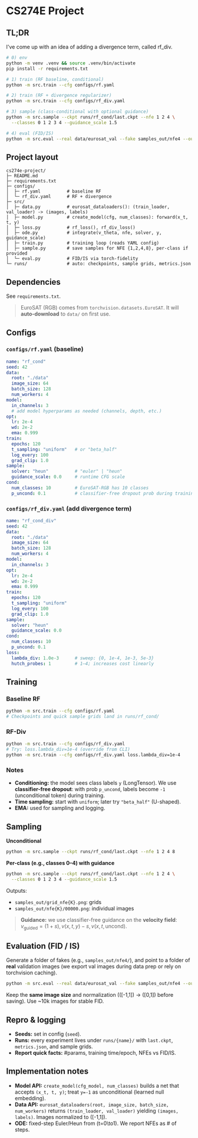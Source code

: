 # CS274E Project

## TL;DR

I've come up with an idea of adding a divergence term, called rf_div.

```bash
# 0) env
python -m venv .venv && source .venv/bin/activate
pip install -r requirements.txt

# 1) train (RF baseline, conditional)
python -m src.train --cfg configs/rf.yaml

# 2) train (RF + divergence regularizer)
python -m src.train --cfg configs/rf_div.yaml

# 3) sample (class-conditional with optional guidance)
python -m src.sample --ckpt runs/rf_cond/last.ckpt --nfe 1 2 4 \
  --classes 0 1 2 3 4 --guidance_scale 1.5

# 4) eval (FID/IS)
python -m src.eval --real data/eurosat_val --fake samples_out/nfe4 --outfile fid.json
```

## Project layout

```
cs274e-project/
├─ README.md
├─ requirements.txt
├─ configs/
│  ├─ rf.yaml          # baseline RF
│  └─ rf_div.yaml      # RF + divergence
├─ src/
│  ├─ data.py          # eurosat_dataloaders(): (train_loader, val_loader) -> (images, labels)
│  ├─ model.py         # create_model(cfg, num_classes): forward(x_t, t, y)
│  ├─ loss.py          # rf_loss(), rf_div_loss()
│  ├─ ode.py           # integrate(v_theta, nfe, solver, y, guidance_scale)
│  ├─ train.py         # training loop (reads YAML config)
│  ├─ sample.py        # save samples for NFE {1,2,4,8}, per-class if provided
│  └─ eval.py          # FID/IS via torch-fidelity
└─ runs/               # auto: checkpoints, sample grids, metrics.json
```

## Dependencies

See `requirements.txt`.

> EuroSAT (RGB) comes from `torchvision.datasets.EuroSAT`. It will **auto-download** to `data/` on first use.

## Configs

### `configs/rf.yaml` (baseline)

```yaml
name: "rf_cond"
seed: 42
data:
  root: "./data"
  image_size: 64
  batch_size: 128
  num_workers: 4
model:
  in_channels: 3
  # add model hyperparams as needed (channels, depth, etc.)
opt:
  lr: 2e-4
  wd: 2e-2
  ema: 0.999
train:
  epochs: 120
  t_sampling: "uniform"   # or "beta_half"
  log_every: 100
  grad_clip: 1.0
sample:
  solver: "heun"          # "euler" | "heun"
  guidance_scale: 0.0     # runtime CFG scale
cond:
  num_classes: 10         # EuroSAT-RGB has 10 classes
  p_uncond: 0.1           # classifier-free dropout prob during training
```

### `configs/rf_div.yaml` (add divergence term)

```yaml
name: "rf_cond_div"
seed: 42
data:
  root: "./data"
  image_size: 64
  batch_size: 128
  num_workers: 4
model:
  in_channels: 3
opt:
  lr: 2e-4
  wd: 2e-2
  ema: 0.999
train:
  epochs: 120
  t_sampling: "uniform"
  log_every: 100
  grad_clip: 1.0
sample:
  solver: "heun"
  guidance_scale: 0.0
cond:
  num_classes: 10
  p_uncond: 0.1
loss:
  lambda_div: 1.0e-3      # sweep: {0, 1e-4, 1e-3, 5e-3}
  hutch_probes: 1         # 1–4; increases cost linearly
```

## Training

### Baseline RF

```bash
python -m src.train --cfg configs/rf.yaml
# Checkpoints and quick sample grids land in runs/rf_cond/
```

### RF-Div

```bash
python -m src.train --cfg configs/rf_div.yaml
# Try: loss.lambda_div=1e-4 (override from CLI)
python -m src.train --cfg configs/rf_div.yaml loss.lambda_div=1e-4
```

### Notes

* **Conditioning:** the model sees class labels `y` (LongTensor). We use **classifier-free dropout**: with prob `p_uncond`, labels become `-1` (unconditional token) during training.
* **Time sampling:** start with `uniform`; later try `"beta_half"` (U-shaped).
* **EMA:** used for sampling and logging.

## Sampling

**Unconditional**

```bash
python -m src.sample --ckpt runs/rf_cond/last.ckpt --nfe 1 2 4 8
```

**Per-class (e.g., classes 0–4) with guidance**

```bash
python -m src.sample --ckpt runs/rf_cond/last.ckpt --nfe 1 2 4 \
  --classes 0 1 2 3 4 --guidance_scale 1.5
```

Outputs:

* `samples_out/grid_nfe{K}.png`: grids
* `samples_out/nfe{K}/00000.png`: individual images

> **Guidance:** we use classifier-free guidance on the **velocity field**:
> $v_{\text{guided}} = (1+s),v(x,t,y) - s,v(x,t,\text{uncond})$.


## Evaluation (FID / IS)

Generate a folder of fakes (e.g., `samples_out/nfe4/`), and point to a folder of **real** validation images (we export val images during data prep or rely on torchvision caching).

```bash
python -m src.eval --real data/eurosat_val --fake samples_out/nfe4 --outfile fid.json
```

Keep the **same image size** and normalization (([-1,1]) → ([0,1]) before saving). Use ~10k images for stable FID.


## Repro & logging

* **Seeds:** set in config (`seed`).
* **Runs:** every experiment lives under `runs/{name}/` with `last.ckpt`, `metrics.json`, and sample grids.
* **Report quick facts:** #params, training time/epoch, NFEs vs FID/IS.


## Implementation notes

* **Model API:** `create_model(cfg_model, num_classes)` builds a net that accepts `(x_t, t, y)`; treat `y=-1` as unconditional (learned null embedding).
* **Data API:** `eurosat_dataloaders(root, image_size, batch_size, num_workers)` returns `(train_loader, val_loader)` yielding `(images, labels)`. Images normalized to ([-1,1]).
* **ODE:** fixed-step Euler/Heun from (t=0\to1). We report NFEs as \# of steps.
